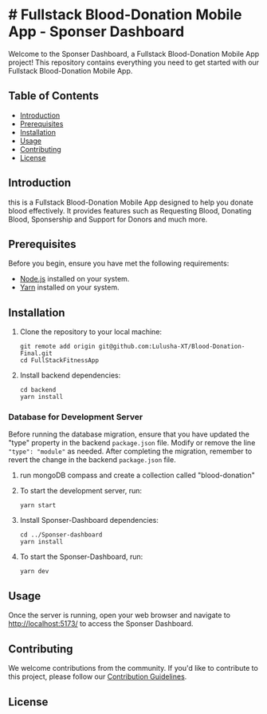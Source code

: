 # # Fullstack Blood-Donation Mobile App - Sponser Dashboard

Welcome to the Sponser Dashboard, a Fullstack Blood-Donation Mobile App project! This repository contains everything you need to get started with our Fullstack Blood-Donation Mobile App.

## Table of Contents

- [Introduction](#introduction)
- [Prerequisites](#prerequisites)
- [Installation](#installation)
- [Usage](#usage)
- [Contributing](#contributing)
- [License](#license)

## Introduction

this is a Fullstack Blood-Donation Mobile App designed to help you donate blood effectively. It provides features such as Requesting Blood, Donating Blood, Sponsership and Support for Donors and much more.

## Prerequisites

Before you begin, ensure you have met the following requirements:

- [Node.js](https://nodejs.org/) installed on your system.
- [Yarn](https://classic.yarnpkg.com/en/docs/install/) installed on your system.

## Installation

1. Clone the repository to your local machine:

   ```shell
   git remote add origin git@github.com:Lulusha-XT/Blood-Donation-Final.git
   cd FullStackFitnessApp
   ```

2. Install backend dependencies:

   ```shell
   cd backend
   yarn install
   ```

### Database for Development Server

Before running the database migration, ensure that you have updated the "type" property in the backend `package.json` file. Modify or remove the line `"type": "module"` as needed. After completing the migration, remember to revert the change in the backend `package.json` file.

1. run mongoDB compass and create a collection called "blood-donation"

2. To start the development server, run:

   ```shell
   yarn start
   ```

3. Install Sponser-Dashboard dependencies:

   ```shell
   cd ../Sponser-dashboard
   yarn install
   ```

4. To start the Sponser-Dashboard, run:

   ```shell
   yarn dev
   ```

## Usage

Once the server is running, open your web browser and navigate to [http://localhost:5173/](http://localhost:5173/) to access the Sponser Dashboard.

## Contributing

We welcome contributions from the community. If you'd like to contribute to this project, please follow our [Contribution Guidelines](CONTRIBUTING.md).

## License
